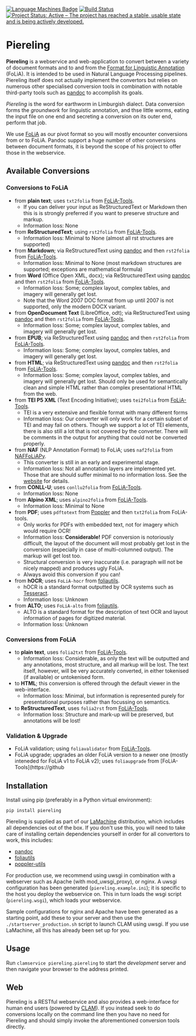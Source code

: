 [![Language Machines Badge](http://applejack.science.ru.nl/lamabadge.php/piereling)](http://applejack.science.ru.nl/languagemachines/)
[![Build Status](https://travis-ci.com/proycon/piereling.svg?branch=master)](https://travis-ci.com/proycon/piereling)
[![Project Status: Active – The project has reached a stable, usable state and is being actively developed.](https://www.repostatus.org/badges/latest/active.svg)](https://www.repostatus.org/#active)
# Piereling

**Piereling** is a webservice and web-application to convert between a variety
of document formats and to and from the [Format for Linguistic
Annotation](https://proycon.github.io/folia) (FoLiA). It is intended to be used in
Natural Language Processing pipelines. Piereling itself does not actually
implement the convertors but relies on numerous other specialised conversion
tools in combination with notable third-party tools such as
[pandoc](https://pandoc.org) to accomplish its goals.

*Piereling* is the word for earthworm in Limburgish dialect. Data conversion forms the *groundwork* for linguistic
annotation, and thse little worms, eating the input file on one end and secreting a conversion on its outer end, perform
that job.

We use [FoLiA](https://proycon.github.io/proycon) as our pivot format so you will mostly encounter conversions from
or to FoLiA.  Pandoc support a huge number of other conversions between
document formats, it is beyond the scope of his project to offer those in the webservice.

## Available Conversions

### Conversions to FoLiA

* from **plain text**; uses ``txt2folia`` from [FoLiA-Tools](https://github.com/proycon/folia-tools).
    * If you can deliver your input as ReStructuredText or Markdown then this is is strongly preferred if you want to preserve structure and markup.
    * Information loss: None
* from **ReStructuredText**; using ``rst2folia`` from [FoLiA-Tools](https://github.com/proycon/folia-tools).
    * Information loss: Minimal to None (almost all rst structures are supported)
* from **Markdown**; via ReStructuredText using [pandoc](https://pandoc.org) and then ``rst2folia`` from [FoLiA-Tools](https://github.com/proycon/folia-tools).
    * Information loss: Minimal to None (most markdown structures are supported; exceptions are mathematical formula)
* from **Word** (Office Open XML, docx); via ReStructuredText using [pandoc](https://pandoc.org) and then ``rst2folia`` from [FoLiA-Tools](https://github.com/proycon/folia-tools).
    * Information loss: Some; complex layout, complex tables, and imagery will generally get lost.
    * Note that the Word 2007 DOC format from up until 2007 is not supported, only the modern DOCX variant.
* from **OpenDocument Text** (LibreOffice, odt); via ReStructuredText using [pandoc](https://pandoc.org) and then ``rst2folia`` from [FoLiA-Tools](https://github.com/proycon/folia-tools).
    * Information loss: Some; complex layout, complex tables, and imagery will generally get lost.
* from **EPUB**; via ReStructuredText using [pandoc](https://pandoc.org) and then ``rst2folia`` from [FoLiA-Tools](https://github.com/proycon/folia-tools).
    * Information loss: Some; complex layout, complex tables, and imagery will generally get lost.
* from **HTML**; via ReStructuredText using [pandoc](https://pandoc.org) and then ``rst2folia`` from [FoLiA-Tools](https://github.com/proycon/folia-tools).
    * Information loss: Some; complex layout, complex tables, and imagery will generally get lost. Should only be used
      for semantically clean and simple HTML rather than complex presentational HTML from the web.
* from **TEI P5 XML** (Text Encoding Initiative); uses ``tei2folia`` from [FoLiA-Tools](https://github.com/proycon/folia-tools).
    * TEI is a very extensive and flexible format with many different forms
    * Information loss: Our converter will only work for a certain subset of TEI and may fail on others. Though we
      support a lot of TEI elements, there is also still a lot that is not covered by the converter. There will be
      comments in the output for anything that could not be converted properly.
* from **NAF** (NLP Annotation Format) to FoLiA; uses ``naf2folia``  from [NAFFoLiAPy](https://github.com/cltl/naffoliapy).
    * This converter is still in an early and experimental stage.
    * Information loss: Not all annotation layers are implemented yet. Those that are should suffer minimal to no
      information loss. See the [website](https://github.com/cltl/naffoliapy) for details.
* from **CONLL-U**; uses ``conllu2folia`` from [FoLiA-Tools](https://github.com/proycon/folia-tools).
    * Information loss: None
* from **Alpino XML**; uses ``alpino2folia`` from [FoLiA-Tools](https://github.com/proycon/folia-tools).
    * Information loss: Minimal to None
* from **PDF**; uses ``pdftotext`` from [Poppler](https://poppler.freedesktop.org) and then ``txt2folia`` from FoLiA-tools.
    * Only works for PDFs with embedded text, not for imagery which would require OCR!
    * Information loss: **Considerable!** PDF conversion is notoriously difficult, the layout of the document will most probably get lost in the conversion (especially in case of multi-columned output). The markup will get lost too.
    * Structural conversion is very inaccurate (i.e. paragraph will not be nicely mapped) and produces ugly FoLiA.
    * Always avoid this conversion if you can!
* from **hOCR**; uses ``FoLiA-hocr`` from [foliautils](https://github.com/LanguageMachines/foliautils).
    * hOCR is a standard format outputted by OCR systems such as [Tesseract](https://github.com/tesseract-ocr/tesseract).
    * Information loss: Unknown
* from **ALTO**; uses ``FoLiA-alto`` from [foliautils](https://github.com/LanguageMachines/foliautils).
    * ALTO is a standard format for the description of text OCR and layout information of pages for digitized material.
    * Information loss: Unknown

### Conversions from FoLiA

* to **plain text**, uses ``folia2txt`` from [FoLiA-Tools](https://github.com/proycon/folia-tools).
    * Information loss: Considerable, as only the text will be outputted and any annotations, most structure, and all markup will be lost. The text itself, however, will be very accurately converted, in either tokenised (if available) or untokenised form.
* to **HTML**; this conversion is offered through the default viewer in the web-interface.
    * Information loss: Minimal, but information is represented purely for presentational purposes rather than focussing on semantics.
* to **ReStructuredText**, uses ``folia2rst`` from [FoLiA-Tools](https://github.com/proycon/folia-tools).
    * Information loss: Structure and mark-up will be preserved, but annotations will be lost!

### Validation & Upgrade

* FoLiA validation; using ``foliavalidator`` from [FoLiA-Tools](https://github.com/proycon/folia-tools).
* FoLiA upgrade; upgrades an older FoLiA version to a newer one (mostly inteneded for FoLiA v1 to FoLiA v2); uses ``foliaupgrade`` from [FoLiA-Tools](https://github

## Installation

Install using pip (preferably in a Python virtual environment):

``pip install piereling``

Piereling is supplied as part of our [LaMachine](https://proycon.github.io/LaMachine) distribution, which includes all
dependencies out of the box. If you don't use this, you will need to take care of installing certain dependencies
yourself in order for all convertors to work, this includes:

* [pandoc](https://pandoc.org)
* [foliautils](https://github.com/LanguageMachines/foliautils)
* [poppler-utils](https://poppler.freedesktop.org)

For production use, we recommend using uwsgi in combination with a webserver
such as Apache (with mod_uwsgi_proxy), or nginx. A uwsgi configuration has been generated (``piereling.example.ini``); it is specific
to the host you deploy the webservice on. This in turn loads the wsgi script (``piereling.wsgi``), which loads your webservice.

Sample configurations for nginx and Apache have been generated as a starting point, add these to your server and then use the
``./startserver_production.sh`` script to launch CLAM using uwsgi. If you use LaMachine, all this has already been set
up for you.

## Usage

Run ``clamservice piereling.piereling`` to start the *development* server and then navigate your browser to the address
printed.

## Web

Piereling is a RESTful webservice and also provides a web-interface for human end users (powered by
[CLAM](https://proycon.github.io/clam)). If you instead seek to do conversions locally on the command line then you have
no need for Piereling and should simply invoke the aforementioned conversion tools directly.
